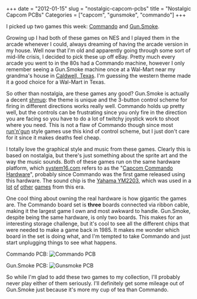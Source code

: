 +++
date = "2012-01-15"
slug = "nostalgic-capcom-pcbs"
title = "Nostalgic Capcom PCBs"
Categories = ["capcom", "gunsmoke", "commando"]
+++

I picked up two games this week: [Commando](http://en.wikipedia.org/wiki/Commando_(video_game)) and [Gun.Smoke](http://en.wikipedia.org/wiki/Gun.Smoke).

Growing up I had both of these games on NES and I played them in the arcade whenever I could, always dreaming of having the arcade version in my house. Well now that I'm old and apparently going through some sort of mid-life crisis, I decided to pick these up off eBay. Pretty much every arcade you went to in the 80s had a Commando machine, however I only remember seeing a Gun.Smoke machine once at a Wal-Mart near my grandma's house in [Caldwell, Texas](http://en.wikipedia.org/wiki/Caldwell,_Texas). I'm guessing the western theme made it a good choice for a Wal-Mart in Texas.

So other than nostalgia, are these games any good? Gun.Smoke is actually a decent [shmup](http://en.wikipedia.org/wiki/Shoot_em_up): the theme is unique and the 3-button control scheme for firing in different directions works really well. Commando holds up pretty well, but the controls can be frustrating since you only fire in the direction you are facing so you have to do a lot of twitchy joystick work to shoot where you need. This is not a flaw of Commando though since most [run'n'gun](http://en.wikipedia.org/wiki/Shoot_em_up#Run_and_gun) style games use this kind of control scheme, but I just don't care for it since it makes deaths feel cheap.

I totally love the graphical style and music from these games. Clearly this is based on nostalgia, but there's just something about the sprite art and the way the music sounds. Both of these games run on the same hardware platform, which [system16.com](http://www.system16.com) refers to as the "[Capcom Commando Hardware](http://system16.com/hardware.php?id=788)", probably since Commando was the first game released using this hardware. The sound chip is the [Yahama YM2203](http://en.wikipedia.org/wiki/Yamaha_YM2203), which was used in a [lot](http://www.youtube.com/watch?v=JGqfNVqhgv0) [of](http://www.youtube.com/watch?v=eo4omnPc_2o) [other](http://www.youtube.com/watch?v=oP0-yosb7UA) [games](http://www.youtube.com/watch?v=VTmJJ0lUyQc) from this era.

One cool thing about owning the real hardware is how gigantic the games are. The Commando board set is **three** boards connected via ribbon cable, making it the largest game I own and most awkward to handle. Gun.Smoke, despite being the same hardware, is only two boards. This makes for an interesting storage challenge, but it's cool to see all the different chips that were needed to make a game back in 1985. It makes me wonder which board in the set is doing what, and I'm tempted to take Commando and just start unplugging things to see what happens.

Commando PCB:
![Commando PCB](/images/commando_pcb.jpg)

Gun.Smoke PCB:
![Gunsmoke PCB](/images/gunsmoke_pcb.jpg)

So while I'm glad to add these two games to my collection, I'll probably never play either of them seriously. I'll definitely get some mileage out of Gun.Smoke just because it's more my cup of tea than Commando.
